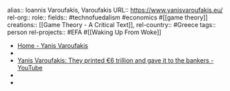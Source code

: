 alias:: Ioannis Varoufakis, Varoufakis
URL:: https://www.yanisvaroufakis.eu/
rel-org::
role::
fields:: #technofuedalism #economics #[[game theory]]
creations:: [[Game Theory - A Critical Text]],
rel-country:: #Greece
tags:: person
rel-projects:: #EFA #[[Waking Up From Woke]]



- [Home - Yanis Varoufakis](https://www.yanisvaroufakis.eu/)
-
- [Yanis Varoufakis: They printed €6 trillion and gave it to the bankers - YouTube](https://www.youtube.com/watch?v=Xl51pL6c40A)
-
-
